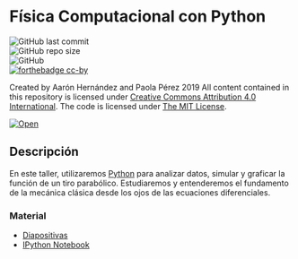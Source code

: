 # Física Computacional con Python
![GitHub last commit](https://img.shields.io/github/last-commit/ajcyucatan/fisica-python?style=for-the-badge) <br>
![GitHub repo size](https://img.shields.io/github/repo-size/ajcyucatan/fisica-python?style=for-the-badge) <br>
![GitHub](https://img.shields.io/github/license/ajcyucatan/fisica-python?style=for-the-badge) <br>
[![forthebadge cc-by](http://ForTheBadge.com/images/badges/cc-by.svg)](https://creativecommons.org/licenses/by/4.0)

Created by Aarón Hernández and Paola Pérez 2019 All content contained in this repository is licensed under [Creative Commons Attribution 4.0 International](https://creativecommons.org/licenses/by/4.0/ "CC BY 4.0"). The code is licensed under [The MIT License](https://opensource.org/licenses/MIT "Open Source Initiative").

[![Open](https://img.shields.io/badge/Open-Colab-orange?style=for-the-badge&logo=appveyor)](https://colab.research.google.com/drive/1mIZcrkFuT71XTK0ehaaH01ceYEnAWXbw)

## Descripción
En este taller, utilizaremos [Python](https://www.python.org/) para analizar datos, simular y graficar la función de un tiro parabólico. Estudiaremos y entenderemos el fundamento de la mecánica clásica desde los ojos de las ecuaciones diferenciales.

### Material
* [Diapositivas](https://github.com/ajcyucatan/fisica-python/blob/master/slides.pdf)
* [IPython Notebook](https://github.com/ajcyucatan/fisica-python/blob/master/fisica-computacional.ipynb)
